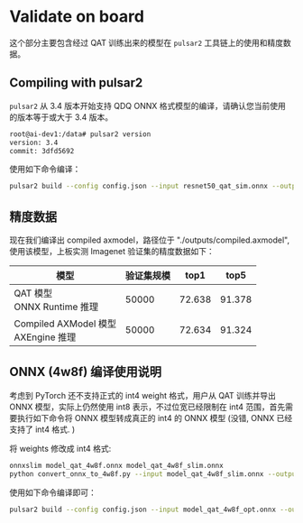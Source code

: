 # Validate on board

这个部分主要包含经过 QAT 训练出来的模型在 `pulsar2` 工具链上的使用和精度数据。

## Compiling with pulsar2

`pulsar2` 从 3.4 版本开始支持 QDQ ONNX 格式模型的编译，请确认您当前使用的版本等于或大于 3.4 版本。

```bash
root@ai-dev1:/data# pulsar2 version
version: 3.4
commit: 3dfd5692
```

使用如下命令编译：

```bash
pulsar2 build --config config.json --input resnet50_qat_sim.onnx --output_dir outputs
```

## 精度数据

现在我们编译出 compiled axmodel，路径位于 "./outputs/compiled.axmodel", 使用该模型，上板实测 Imagenet 验证集的精度数据如下：

| 模型 | 验证集规模 | top1 | top5 |
| --- | --- | --- | --- |
| QAT 模型 <br> ONNX Runtime 推理 | 50000 | 72.638 | 91.378 |
| Compiled AXModel 模型 <br> AXEngine 推理 | 50000 | 72.634 | 91.324 |

## ONNX (4w8f) 编译使用说明

考虑到 PyTorch 还不支持正式的 int4 weight 格式，用户从 QAT 训练并导出 ONNX 模型，实际上仍然使用 int8 表示，不过位宽已经限制在 int4 范围，首先需要执行如下命令将 ONNX 模型转成真正的 int4 的 ONNX 模型 (没错, ONNX 已经支持了 int4 格式. )

将 weights 修改成 int4 格式:

```bash
onnxslim model_qat_4w8f.onnx model_qat_4w8f_slim.onnx
python convert_onnx_to_4w8f.py --input model_qat_4w8f_slim.onnx --output model_qat_4w8f_opt.onnx
```

使用如下命令编译即可：

```bash
pulsar2 build --config config.json --input model_qat_4w8f_opt.onnx --output_dir outputs --target_hardware AX620E
```
